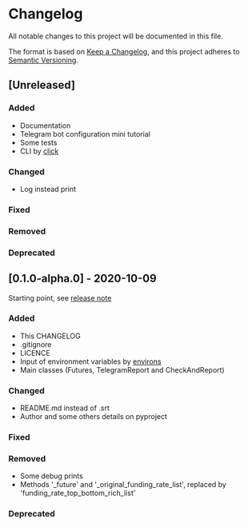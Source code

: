 # Changelog

All notable changes to this project will be documented in this file.

The format is based on [Keep a Changelog](https://keepachangelog.com/en/1.0.0/), and this project
adheres to [Semantic Versioning](https://semver.org/spec/v2.0.0.html).

## [Unreleased]

### Added

- Documentation
- Telegram bot configuration mini tutorial
- Some tests
- CLI by [click](https://click.palletsprojects.com/en/7.x/)

### Changed

- Log instead print

### Fixed

### Removed

### Deprecated

## [0.1.0-alpha.0] - 2020-10-09

Starting point, see [release note](https://github.com/marcusmello/ftx-telegram-rss/releases/0.1.0-alpha.0)

### Added

- This CHANGELOG
- .gitignore
- LICENCE
- Input of environment variables by
  [environs](https://pypi.org/project/environs/)
- Main classes (Futures, TelegramReport and CheckAndReport)

### Changed

- README.md instead of .srt
- Author and some others details on pyproject

### Fixed

### Removed

- Some debug prints
- Methods '_future' and '_original_funding_rate_list', replaced by
  'funding_rate_top_bottom_rich_list'

### Deprecated
